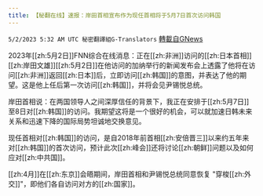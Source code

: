 ```yaml
---
title: 【秘翻在线】速报：岸田首相宣布作为现任首相将于5月7日首次访问韩国
---
```

`5/2/2023 5:32 AM UTC 秘密翻譯組G-Translators` [轉載自GNews](https://gnews.org/articles/1268244)

         

2023年[[zh:5月2日]]FNN综合在线消息：正在[[zh:非洲]]访问的[[zh:日本首相]][[zh:岸田文雄]][[zh:5月2日]]在他访问的加纳举行的新闻发布会上透露了他将在访问[[zh:非洲]]返回[[zh:日本]]后，立即访问[[zh:韩国]]的意图，并表达了他的期望。这是他上任后第一次访问[[zh:韩国]]，并将会见尹锡悦总统。

岸田首相说：在两国领导人之间深厚信任的背景下，我正在安排于[[zh:5月7日]]至8日对[[zh:韩国]]的访问。我期望这将是一个很好的机会，可以就加速日韩未来关系和迅速下降的国际局势坦诚地交换意见。

现任首相对[[zh:韩国]]的访问，是自2018年前首相[[zh:安倍晋三]]以来约五年来对[[zh:韩国]]的首次访问，预计此次[[zh:峰会]]还将讨论[[zh:朝鲜]]问题以及如何应对[[zh:中共国]]。

[[zh:4月]]在[[zh:东京]]会晤期间，岸田首相和尹锡悦总统同意恢复 "穿梭[[zh:外交]]"，即他们各自访问对方的[[zh:国家]]。
